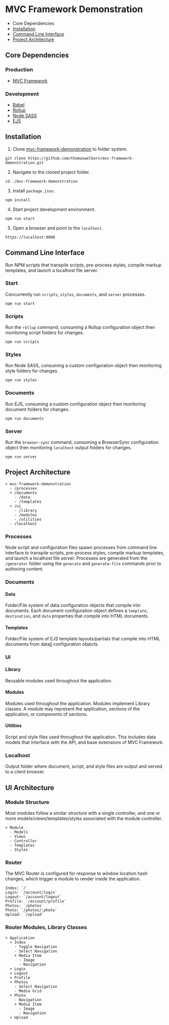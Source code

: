 # MVC Framework Demonstration

- Core Dependencies
- [Installation](#installation)
- [Command Line Interface](#command-line-interface)
- [Project Architecture](#project-architecture)

## Core Dependencies
### Production
- [MVC Framework](https://gitlab.com/thomas.welborn/mvc-framework)

### Development
- [Babel](https://babeljs.io/)
- [Rollup](https://rollupjs.org/)
- [Node SASS](https://www.npmjs.com/package/node-sass)
- [EJS](https://www.npmjs.com/package/node-sass)

## Installation
1. Clone [mvc-framework-demonstration](https://github.com/thomaswelborn/mvc-framework-demonstration) to folder system. 
```
git clone https://github.com/thomaswelborn/mvc-framework-demonstration.git
```

2. Navigate to the cloned project folder.  
```
cd ./mvc-framework-demonstration
```

3. Install `package.json`. 
```
npm install
```

4. Start project development environment. 
```
npm run start
```

5. Open a browser and point to the `localhost`.  
```
https://localhost:9000
```

## Command Line Interface
Run NPM scripts that transpile scripts, pre-process styles, compile markup templates, and launch a localhost file server. 

### Start
Concurrently run `scripts`, `styles`, `documents`, and `server` processes.  
```
npm run start
```

### Scripts
Run the `rollup` command, consuming a Rollup configuration object then monitoring script folders for changes.  
```
npm run scripts
```

### Styles
Run Node SASS, consuming a custom configuration object then monitoring style folders for changes.  
```
npm run styles
```

### Documents
Run EJS, consuming a custom configuration object then monitoring document folders for changes.  
```
npm run documents
```

### Server
Run the `browser-sync` command, consuming a BrowserSync configuration object then monitoring `localhost` output folders for changes.  
```
npm run server
```

## Project Architecture
```
+ mvc-framework-demonstration
  - /processes
  + /documents
    - /data
    - /templates
  + /ui
    - /library
    - /modules
    - /utilities
  - /localhost
```
### Processes
Node script and configuration files spawn processes from command line interface to transpile scripts, pre-process styles, compile markup templates, and launch a localhost file server. Processes are generated from the `/generator` folder using the `generate` and `generate:file` commands prior to authoring content.  

### Documents
#### Data
Folder/File system of data configuration objects that compile into documents. Each document configuration object defines a `template`, `destination`, and `data` properties that compile into HTML documents.  

#### Templates
Folder/File system of EJS template layouts/partials that compile into HTML documents from datajj configuration objects.  

### UI
#### Library
Reusable modules used throughout the application.  

#### Modules
Modules used throughout the application. Modules implement Library classes. A module may represent the application, sections of the application, or components of sections.  

#### Utilities
Script and style files used throughout the application. This includes data models that interface with the API, and base extensions of MVC Framework. 

### Localhost
Output folder where document, script, and style files are output and served to a client browser.  

## UI Architecture
### Module Structure
Most modules follow a similar structure with a single controller, and one or more models/views/templates/styles associated with the module controller.  
```
+ Module
  - Models
  - Views
  - Controller
  - Templates
  - Styles
```

### Router
The MVC Router is configured for response to window location hash changes, which trigger a module to render inside the application.  
```
Index: `/`
Login: `/account/login`
Logout: `/account/logout`
Profile: `/account/profile`
Photos: `/photos`
Photo: `/photos/:photo`
Upload: `/upload`
```

### Router Modules, Library Classes
```
+ Application
  + Index
    - Toggle Navigation
    - Select Navigation
    + Media Item
      - Image
      - Navigation
  + Login
  + Logout
  + Profile
  + Photos
    - Select Navigation
    - Media Grid
  + Photo
    - Navigation
    + Media Item
      - Image
      - Navigation
  + Upload
```